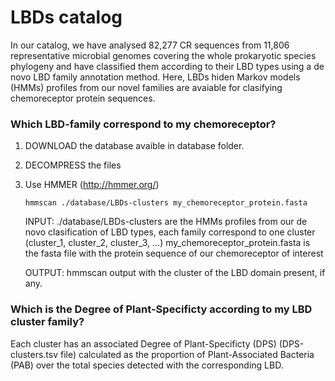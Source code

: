 # LBDs catalog

In our catalog, we have analysed 82,277 CR sequences from 11,806 representative microbial genomes covering the whole prokaryotic species phylogeny and have classified them according to their LBD types using a de novo LBD family annotation method. Here, LBDs hiden Markov models (HMMs) profiles from our novel families are avaiable for clasifying chemoreceptor protein sequences.


### Which LBD-family correspond to my chemoreceptor?

1. DOWNLOAD the database avaible in database folder. 
      

2. DECOMPRESS the files


3. Use HMMER (http://hmmer.org/)

      <pre><code>hmmscan ./database/LBDs-clusters my_chemoreceptor_protein.fasta</code></pre>
      
      INPUT: 
            ./database/LBDs-clusters are the HMMs profiles from our de novo clasification of LBD types, each family correspond to one cluster (cluster_1, cluster_2, cluster_3, ...)
            my_chemoreceptor_protein.fasta is the fasta file with the protein sequence of our chemoreceptor of interest
       
      OUTPUT:
            hmmscan output with the cluster of the LBD domain present, if any.
      
     

     
### Which is the Degree of Plant-Specificty according to my LBD cluster family?

Each cluster has an associated Degree of Plant-Specificty (DPS) (DPS-clusters.tsv file) calculated as the proportion of Plant-Associated Bacteria (PAB) over the total species detected with the corresponding LBD.  
